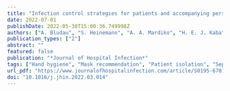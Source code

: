 ```yaml
---
title: "Infection control strategies for patients and accompanying persons during the COVID-19 pandemic in German hospitals: a cross-sectional study in March–April 2021"
date: 2022-07-01
publishDate: 2022-05-30T15:00:36.749998Z
authors: ["A. Bludau", "S. Heinemann", "A. A. Mardiko", "H. E. J. Kaba", "A. Leha", "N. von Maltzahn", "N. T. Mutters", "R. Leistner", "F. Mattner", "S. Scheithauer"]
publication_types: ["2"]
abstract: ""
featured: false
publication: "*Journal of Hospital Infection*"
tags: ["Hand hygiene", "Mask recommendation", "Patient isolation", "Separation strategy", "Visitor regulation"]
url_pdf: "https://www.journalofhospitalinfection.com/article/S0195-6701(22)00102-5/fulltext"
doi: "10.1016/j.jhin.2022.03.014"
---
```


